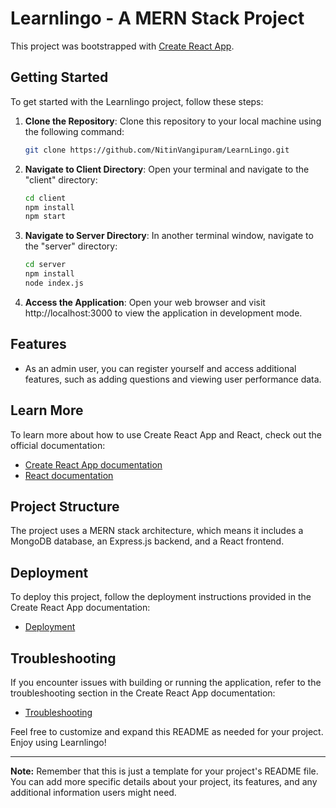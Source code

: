 # Learnlingo - A MERN Stack Project

This project was bootstrapped with [Create React App](https://github.com/facebook/create-react-app).

## Getting Started

To get started with the Learnlingo project, follow these steps:

1. **Clone the Repository**: Clone this repository to your local machine using the following command:

   ```bash
   git clone https://github.com/NitinVangipuram/LearnLingo.git
2. **Navigate to Client Directory**: Open your terminal and navigate to the "client" directory:
   ```bash
   cd client
   npm install
   npm start
3. **Navigate to Server Directory**: In another terminal window, navigate to the "server" directory:
    ```bash
   cd server
   npm install
   node index.js
4. **Access the Application**: Open your web browser and visit http://localhost:3000 to view the application in development mode.

## Features

- As an admin user, you can register yourself and access additional features, such as adding questions and viewing user performance data.

## Learn More

To learn more about how to use Create React App and React, check out the official documentation:
- [Create React App documentation](https://facebook.github.io/create-react-app/docs/getting-started)
- [React documentation](https://reactjs.org/)

## Project Structure

The project uses a MERN stack architecture, which means it includes a MongoDB database, an Express.js backend, and a React frontend.

## Deployment

To deploy this project, follow the deployment instructions provided in the Create React App documentation:
- [Deployment](https://facebook.github.io/create-react-app/docs/deployment)

## Troubleshooting

If you encounter issues with building or running the application, refer to the troubleshooting section in the Create React App documentation:
- [Troubleshooting](https://facebook.github.io/create-react-app/docs/troubleshooting#npm-run-build-fails-to-minify)

Feel free to customize and expand this README as needed for your project. Enjoy using Learnlingo!

---

**Note:** Remember that this is just a template for your project's README file. You can add more specific details about your project, its features, and any additional information users might need.
